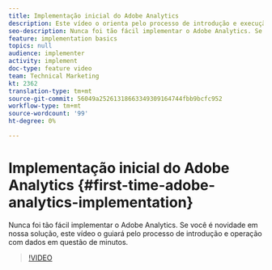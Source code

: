 ```yaml
---
title: Implementação inicial do Adobe Analytics
description: Este vídeo o orienta pelo processo de introdução e execução dos dados do Adobe Analytics em questão de minutos.
seo-description: Nunca foi tão fácil implementar o Adobe Analytics. Se você é novidade em nossa solução, este vídeo o guiará pelo processo de introdução e operação com dados em questão de minutos.
feature: implementation basics
topics: null
audience: implementer
activity: implement
doc-type: feature video
team: Technical Marketing
kt: 2362
translation-type: tm+mt
source-git-commit: 56049a25261318663349309164744fbb9bcfc952
workflow-type: tm+mt
source-wordcount: '99'
ht-degree: 0%

---
```



# Implementação inicial do Adobe Analytics {#first-time-adobe-analytics-implementation}

Nunca foi tão fácil implementar o Adobe Analytics. Se você é novidade em nossa solução, este vídeo o guiará pelo processo de introdução e operação com dados em questão de minutos.

>[!VIDEO](https://video.tv.adobe.com/v/25456/?quality=12)
